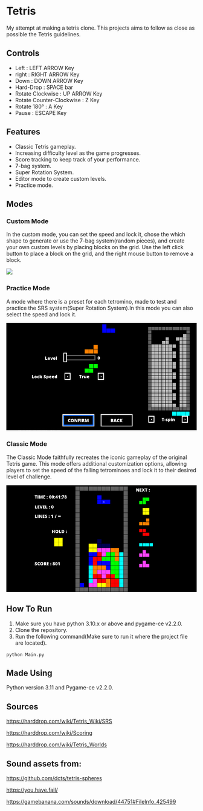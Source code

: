 ﻿# Tetris

My attempt at making a tetris clone. This projects aims to follow as close as possible the Tetris guidelines.

## Controls

- Left : LEFT ARROW Key
- right : RIGHT ARROW Key
- Down : DOWN ARROW Key
- Hard-Drop : SPACE bar
- Rotate Clockwise : UP ARROW Key
- Rotate Counter-Clockwise : Z Key
- Rotate 180° : A Key
- Pause : ESCAPE Key

## Features

- Classic Tetris gameplay.
- Increasing difficulty level as the game progresses.
- Score tracking to keep track of your performance.
- 7-bag system.
- Super Rotation System.
- Editor mode to create custom levels.
- Practice mode.

## Modes

### Custom Mode

In the custom mode, you can set the speed and lock it, chose the which shape to generate or use the 7-bag system(random pieces), and create your own custom levels by placing blocks on the grid. Use the left click button to place a block on the grid, and the right mouse button to remove a block.

![](images/custom.gif)

### Practice Mode

A mode where there is a preset for each tetromino, made to test and practice the SRS system(Super Rotation System).In this mode you can also select the speed and lock it.

![](images/practice.png)

### Classic Mode

The Classic Mode faithfully recreates the iconic gameplay of the original Tetris game.
This mode offers additional customization options, allowing players to set the speed of the falling tetrominoes and lock it to their desired level of challenge.

![](images/classic.png)

## How To Run

1. Make sure you have python 3.10.x or above and pygame-ce v2.2.0.
2. Clone the repository.
3. Run the following command(Make sure to run it where the project file are located).

```
python Main.py
```

## Made Using

Python version 3.11 and Pygame-ce v2.2.0.

## Sources

https://harddrop.com/wiki/Tetris_Wiki/SRS

https://harddrop.com/wiki/Scoring

https://harddrop.com/wiki/Tetris_Worlds

## Sound assets from:

https://github.com/dcts/tetris-spheres

https://you.have.fail/

https://gamebanana.com/sounds/download/44751#FileInfo_425499
